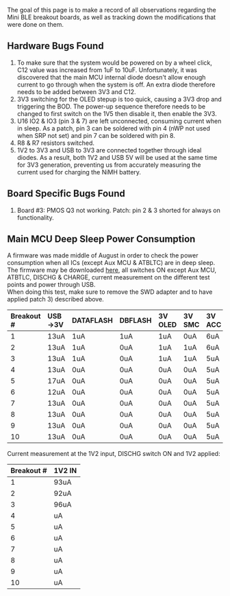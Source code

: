 The goal of this page is to make a record of all observations regarding the Mini BLE breakout boards, as well as tracking down the modifications that were done on them.  
  
  
## [](#header-2)Hardware Bugs Found
1) To make sure that the system would be powered on by a wheel click, C12 value was increased from 1uF to 10uF. Unfortunately, it was discovered that the main MCU internal diode doesn't allow enough current to go through when the system is off. An extra diode therefore needs to be added between 3V3 and C12.  
2) 3V3 switching for the OLED stepup is too quick, causing a 3V3 drop and triggering the BOD. The power-up sequence therefore needs to be changed to first switch on the 1V5 then disable it, then enable the 3V3.  
3) U16 IO2 & IO3 (pin 3 & 7) are left unconnected, consuming current when in sleep. As a patch, pin 3 can be soldered with pin 4 (nWP not used when SRP not set) and pin 7 can be soldered with pin 8.  
4) R8 & R7 resistors switched.  
5) 1V2 to 3V3 and USB to 3V3 are connected together through ideal diodes. As a result, both 1V2 and USB 5V will be used at the same time for 3V3 generation, preventing us from accurately measuring the current used for charging the NiMH battery.  
  
    
## [](#header-2)Board Specific Bugs Found
1) Board #3: PMOS Q3 not working. Patch: pin 2 & 3 shorted for always on functionality.   
   
   
## [](#header-2)Main MCU Deep Sleep Power Consumption
A firmware was made middle of August in order to check the power consumption when all ICs (except Aux MCU & ATBLTC) are in deep sleep.  
The firmware may be downloaded [here](ressources/2018-08-18-main-mcu-direct-sleep.hex), all switches ON except Aux MCU, ATBTLC, DISCHG & CHARGE, current measurement on the different test points and power through USB.  
When doing this test, make sure to remove the SWD adapter and to have applied patch 3) described above.  
  
  
| Breakout # | USB->3V | DATAFLASH | DBFLASH | 3V OLED | 3V SMC | 3V ACC | 3V MCU | 
|:-----------|:--------|:----------|:--------|:--------|:-------|:-------|:-------|
| 1          | 13uA    | 1uA       | 1uA     | 1uA     | 0uA    | 6uA    | 7uA    |
| 2          | 13uA    | 1uA       | 0uA     | 1uA     | 1uA    | 6uA    | 8uA    |
| 3          | 13uA    | 1uA       | 0uA     | 1uA     | 1uA    | 5uA    | 6uA    |
| 4          | 13uA    | 0uA       | 0uA     | 0uA     | 0uA    | 5uA    | 7uA    |
| 5          | 17uA    | 0uA       | 0uA     | 0uA     | 0uA    | 5uA    | 13uA    |
| 6          | 12uA    | 0uA       | 0uA     | 0uA     | 0uA    | 5uA    | 6uA    |
| 7          | 13uA    | 0uA       | 0uA     | 0uA     | 0uA    | 5uA    | 6uA    |
| 8          | 13uA    | 0uA       | 0uA     | 0uA     | 0uA    | 5uA    | 6uA    |
| 9          | 13uA    | 0uA       | 0uA     | 0uA     | 0uA    | 5uA    | 6uA    |
| 10         | 13uA    | 0uA       | 0uA     | 0uA     | 0uA    | 5uA    | 6uA    |
  
  
Current measurement at the 1V2 input, DISCHG switch ON and 1V2 applied:  
   
| Breakout # | 1V2 IN |
|:-----------|:----|
| 1          | 93uA |
| 2          | 92uA |
| 3          | 96uA |
| 4          | uA |
| 5          | uA |
| 6          | uA |
| 7          | uA |
| 8          | uA |
| 9          | uA |
| 10         | uA |
